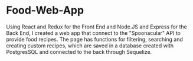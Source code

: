 # Food-Web-App

Using React and Redux for the Front End and Node.JS and Express for the Back End, I created a web app that connect to the "Spoonacular" API to provide food recipes. The page has functions for filtering, searching and creating custom recipes, which are saved in a database created with PostgresSQL and connected to the back through Sequelize.
